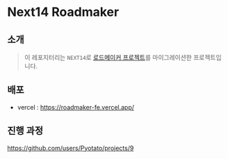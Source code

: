 # Next14 Roadmaker

## 소개

> 이 레포지터리는 `NEXT14`로 [로드메이커 프로젝트](https://github.com/road-maker/road-maker-react-typescript/tree/master)를 마이그레이션한 프로젝트입니다.

## 배포
- vercel : https://roadmaker-fe.vercel.app/

## 진행 과정

https://github.com/users/Pyotato/projects/9
